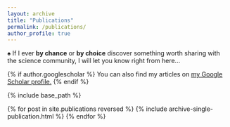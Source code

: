 ```yaml
---
layout: archive
title: "Publications"
permalink: /publications/
author_profile: true
---
```

$\spadesuit$ If I ever **by chance** or **by choice** discover something worth sharing with the science community, I will let you know right from here...


{% if author.googlescholar %}
  You can also find my articles on <u><a href="{{author.googlescholar}}">my Google Scholar profile</a>.</u>
{% endif %}

{% include base_path %}

{% for post in site.publications reversed %}
  {% include archive-single-publication.html %}
{% endfor %}
